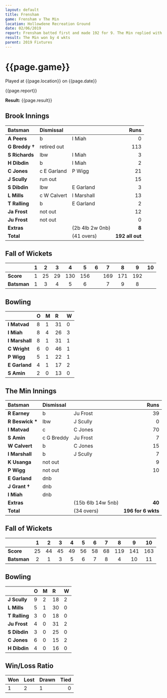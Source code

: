 ```yaml
---
layout: default
title: Frensham
game: Frensham v The Min
location: Hollowdene Recreation Ground
date: 02/06/2019
report: Frensham batted first and made 192 for 9. The Min replied with 196 for 6.
result: The Min won by 4 wkts
parent: 2019 Fixtures
---
```


# {{page.game}}

Played at {{page.location}} on {{page.date}}

{{page.report}}

**Result:** {{page.result}}

## Brook Innings

| Batsman | Dismissal |  | Runs |
|:---|:---|---|---:|
| **A Peers** | b | I Miah | 0 | 
| **G Breddy &#8224;** | retired out |  | 113 | 
| **S Richards** | lbw | I Miah | 3 | 
| **H Dibdin** | b | I Miah | 2 | 
| **C Jones** | c E Garland | P Wigg | 21 | 
| **J Scully** | run out |  | 15 | 
| **S Dibdin** | lbw | E Garland | 3 | 
| **L Mills** | c W Calvert | I Marshall | 13 | 
| **T Ralling** | b | E Garland | 2 | 
| **Ja Frost** | not out |  | 12 | 
| **Ju Frost** | not out | | 0 | 
| **Extras** | | (2b 4lb 2w 0nb) | **8** | 
| **Total** | | (41 overs) | ****192 all out**** | 

## Fall of Wickets

| | 1 | 2 | 3 | 4 | 5 | 6 | 7 | 8 | 9 | 10 |
|---|:---:|:---:|:---:|:---:|:---:|:---:|:---:|:---:|:---:|:---:|
| **Score** | 1 | 25 | 29 | 130 | 156 |  | 169 | 171 | 192 |  |
| **Batsman** | 1 | 3 | 4 | 5 | 6 |  | 7 | 9 | 8 |  |

## Bowling

| | O | M | R | W |
|---|:---|:---|:---|:---|
| **I Matvad** | 8 | 1 | 31 | 0 | 
| **I Miah** | 8 | 4 | 26 | 3 | 
| **I Marshall** | 8 | 1 | 31 | 1 | 
| **C Wright** | 6 | 0 | 46 | 1 | 
| **P Wigg** | 5 | 1 | 22 | 1 | 
| **E Garland** | 4 | 1 | 17 | 2 | 
| **S Amin** | 2 | 0 | 13 | 0 | 

## The Min Innings

| Batsman | Dismissal |  | Runs |
|:---|:---|---|---:|
| **R Earney** | b | Ju Frost | 39 | 
| **R Beswick &#42;** | lbw | J Scully | 0 | 
| **I Matvad** | c | C Jones | 70 | 
| **S Amin** | c G Breddy | Ju Frost | 7 | 
| **W Calvert** | b  | C Jones | 15 | 
| **I Marshall** | b | J Scully | 7 | 
| **K Usanga** | not out |  | 9 | 
| **P Wigg** | not out |  | 10 | 
| **E Garland** | dnb |  |  | 
| **J Grant &#8224;** | dnb |  |  | 
| **I Miah** | dnb |  |  | 
| **Extras** | | (15b 6lb 14w 5nb) | **40** | 
| **Total** | | (34 overs) | ****196 for 6 wkts**** | 

## Fall of Wickets

| | 1 | 2 | 3 | 4 | 5 | 6 | 7 | 8 | 9 | 10 |
|---|:---:|:---:|:---:|:---:|:---:|:---:|:---:|:---:|:---:|:---:|
| **Score** | 25 | 44 | 45 | 49 | 56 | 58 | 68 | 119 | 141 | 163 | 
| **Batsman** | 2 | 1 | 3 | 5 | 6 | 7 | 8 | 4 | 10 | 11 | 

## Bowling

| | O | M | R | W |
|---|:---|:---|:---|:---|
| **J Scully** | 9 | 2 | 18 | 2 | 
| **L Mills** | 5 | 1 | 30 | 0 | 
| **T Ralling** | 3 | 0 | 18 | 0 | 
| **Ju Frost** | 4 | 0 | 31 | 2 | 
| **S Dibdin** | 3 | 0 | 25 | 0 |
| **C Jones** | 6 | 0 | 15 | 2 |
| **H Dibdin** | 4 | 0 | 16 | 0 |

## Win/Loss Ratio

| Won | Lost | Drawn | Tied |
|:---|:---|:---|---:|
| 1 | 2 | 1 | 0 |